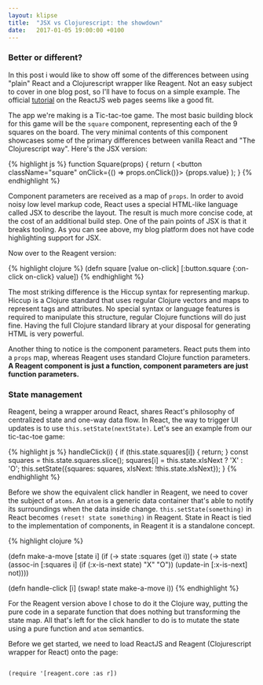 ```yaml
---
layout: klipse
title:  "JSX vs Clojurescript: the showdown"
date:   2017-01-05 19:00:00 +0100
---
```


### Better or different?
In this post i would like to show off some of the differences between using "plain" React and a Clojurescript wrapper like Reagent. Not an easy subject to cover in one blog post, so I'll have to focus on a simple example. The official [tutorial] on the ReactJS web pages seems like a good fit.

The app we're making is a Tic-tac-toe game. The most basic building block for this game will be the `square` component, representing each of the 9 squares on the board. The very minimal contents of this component showcases some of the primary differences between vanilla React and "The Clojurescript way". Here's the JSX version:

{% highlight js %}
function Square(props) {
  return (
    <button className="square" onClick={() => props.onClick()}>
      {props.value}
    </button>
  );
}
{% endhighlight %}

Component parameters are received as a map of `props`. In order to avoid noisy low level markup code, React uses a special HTML-like language called JSX to describe the layout. The result is much more concise code, at the cost of an additional build step. One of the pain points of JSX is that it breaks tooling. As you can see above, my blog platform does not have code highlighting support for JSX.

Now over to the Reagent version:

{% highlight clojure %}
(defn square [value on-click]
  [:button.square {:on-click on-click}
   value])
{% endhighlight %}

The most striking difference is the Hiccup syntax for representing markup. Hiccup is a Clojure standard that uses regular Clojure vectors and maps to represent tags and attributes. No special syntax or language features is required to manipulate this structure, regular Clojure functions will do just fine. Having the full Clojure standard library at your disposal for generating HTML is very powerful.

Another thing to notice is the component parameters. React puts them into a `props` map, whereas Reagent uses standard Clojure function parameters. **A Reagent component is just a function, component parameters are just function parameters.**

### State management
Reagent, being a wrapper around React, shares React's philosophy of centralized state and one-way data flow. In React, the way to trigger UI updates is to use `this.setState(nextState)`. Let's see an example from our tic-tac-toe game:

{% highlight js %}
handleClick(i) {
    if (this.state.squares[i]) { return; }
    const squares = this.state.squares.slice();
    squares[i] = this.state.xIsNext ? 'X' : 'O';
    this.setState({squares: squares,
                   xIsNext: !this.state.xIsNext});
  }
{% endhighlight %}

Before we show the equivalent click handler in Reagent, we need to cover the subject of `atoms`. An `atom` is a generic data container that's able to notify its surroundings when the data inside change. `this.setState(something)` in React becomes `(reset! state something)` in Reagent. State in React is tied to the implementation of components, in Reagent it is a standalone concept.

{% highlight clojure %}

(defn make-a-move [state i]
  (if (-> state :squares (get i))
    state
    (-> state
      (assoc-in [:squares i] (if (:x-is-next state) "X" "O"))
      (update-in [:x-is-next] not))))

(defn handle-click [i]
  (swap! state make-a-move i))
{% endhighlight %}

For the Reagent version above I chose to do it the Clojure way, putting the pure code in a separate function that does nothing but transforming the state map. All that's left for the click handler to do is to mutate the state using a pure function and `atom` semantics.



Before we get started, we need to load ReactJS and Reagent (Clojurescript wrapper for React) onto the page:
<pre><code class="language-klipse">
(require '[reagent.core :as r])
</code></pre>


<pre><code class="jsx" data-gist-id="ingesolvoll/101256657c664581832db5a231178cc7">
</code></pre>

<pre><code class="language-reagent" data-gist-id="https://gist.github.com/ingesolvoll/3107df3d65599496c42bbc086427c5b0">
</code></pre>


<style>
.board-row:after {
  clear: both;
  content: "";
  display: table;
}

.square {
  background: black;
  color: white;
  border: 1px solid #999;
  float: left;
  font-size: 24px;
  font-weight: bold;
  line-height: 34px;
  height: 34px;
  margin-right: -1px;
  margin-top: -1px;
  padding: 0;
  text-align: center;
  width: 34px;
}

.game {
  display: flex;
  flex-direction: row;
}

.game-info {
  margin-left: 20px;
}
</style>

[tutorial]: https://facebook.github.io/react/tutorial/tutorial.html
